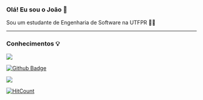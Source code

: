 ### Olá! Eu sou o João 👋

Sou um estudante de Engenharia de Software na UTFPR :man_student:

<hr/>

### Conhecimentos :bulb:

<a href="#"><img src="https://img.shields.io/badge/HTML5-E34F26?style=for-the-badge&logo=html5&logoColor=white"/></a>

[![Github Badge](https://img.shields.io/badge/-Github-000?style=flat-square&logo=Github&logoColor=white)]()

<img src="https://img.shields.io/badge/WhatsApp-25D366?style=for-the-badge&logo=whatsapp&logoColor=white" />

[![HitCount](http://hits.dwyl.com/joaovictor-loureiro/joaovictor-loureiro.svg)](http://hits.dwyl.com/joaovictor-loureiro/joaovictor-loureiro)

<!--
**joaovictor-loureiro/joaovictor-loureiro** is a ✨ _special_ ✨ repository because its `README.md` (this file) appears on your GitHub profile.

Here are some ideas to get you started:

- 🔭 I’m currently working on ...
- 🌱 I’m currently learning ...
- 👯 I’m looking to collaborate on ...
- 🤔 I’m looking for help with ...
- 💬 Ask me about ...
- 📫 How to reach me: ...
- 😄 Pronouns: ...
- ⚡ Fun fact: ...
-->
